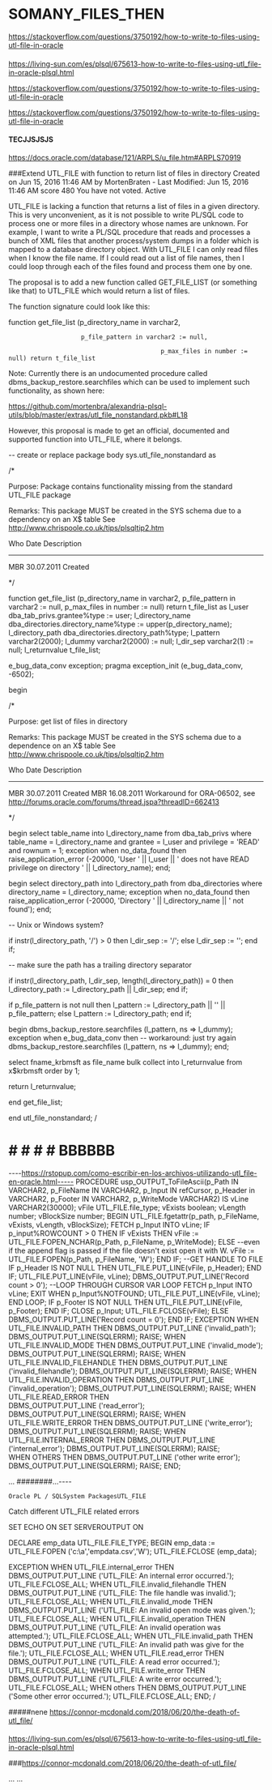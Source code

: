 # SOMANY_FILES_THEN
https://stackoverflow.com/questions/3750192/how-to-write-to-files-using-utl-file-in-oracle

####
https://living-sun.com/es/plsql/675613-how-to-write-to-files-using-utl_file-in-oracle-plsql.html




https://stackoverflow.com/questions/3750192/how-to-write-to-files-using-utl-file-in-oracle

https://stackoverflow.com/questions/3750192/how-to-write-to-files-using-utl-file-in-oracle


#### TECJJSJSJS
https://docs.oracle.com/database/121/ARPLS/u_file.htm#ARPLS70919




###Extend UTL_FILE with function to return list of files in directory
Created on Jun 15, 2016 11:46 AM by MortenBraten - Last Modified: Jun 15, 2016 11:46 AM
score
480
You have not voted. Active

UTL_FILE is lacking a function that returns a list of files in a given directory. This is very unconvenient, as it is not possible to write PL/SQL code to process one or more files in a directory whose names are unknown. For example, I want to write a PL/SQL procedure that reads and processes a bunch of XML files that another process/system dumps in a folder which is mapped to a database directory object. With UTL_FILE I can only read files when I know the file name. If I could read out a list of file names, then I could loop through each of the files found and process them one by one.

 

The proposal is to add a new function called GET_FILE_LIST (or something like that) to UTL_FILE which would return a list of files.

The function signature could look like this:

 

function get_file_list (p_directory_name in varchar2,

                        p_file_pattern in varchar2 := null,

                                              p_max_files in number := null) return t_file_list

 

Note: Currently there is an undocumented procedure called dbms_backup_restore.searchfiles which can be used to implement such functionality, as shown here:

 

https://github.com/mortenbra/alexandria-plsql-utils/blob/master/extras/utl_file_nonstandard.pkb#L18

 

However, this proposal is made to get an official, documented and supported function into UTL_FILE, where it belongs.



--
create or replace package body sys.utl_file_nonstandard
as

  /*

  Purpose:    Package contains functionality missing from the standard UTL_FILE package

  Remarks:    This package MUST be created in the SYS schema due to a dependency on an X$ table
              See http://www.chrispoole.co.uk/tips/plsqltip2.htm

  Who     Date        Description
  ------  ----------  -------------------------------------
  MBR     30.07.2011  Created
  
  */


function get_file_list (p_directory_name in varchar2,
                        p_file_pattern in varchar2 := null,
                        p_max_files in number := null) return t_file_list
as
  l_user                 dba_tab_privs.grantee%type := user;
  l_directory_name       dba_directories.directory_name%type := upper(p_directory_name);
  l_directory_path       dba_directories.directory_path%type;
  l_pattern              varchar2(2000);
  l_dummy                varchar2(2000) := null;
  l_dir_sep              varchar2(1) := null;
  l_returnvalue          t_file_list;

  e_bug_data_conv        exception; 
  pragma exception_init  (e_bug_data_conv, -6502);

begin

  /*

  Purpose:    get list of files in directory

  Remarks:    This package MUST be created in the SYS schema due to a dependence on an X$ table
              See http://www.chrispoole.co.uk/tips/plsqltip2.htm

  Who     Date        Description
  ------  ----------  -------------------------------------
  MBR     30.07.2011  Created
  MBR     16.08.2011  Workaround for ORA-06502, see http://forums.oracle.com/forums/thread.jspa?threadID=662413
  
  */

  begin
    select table_name
    into l_directory_name
    from dba_tab_privs
    where table_name = l_directory_name
    and grantee = l_user
    and privilege = 'READ'
    and rownum = 1;
  exception
    when no_data_found then
      raise_application_error (-20000, 'User ' || l_user || ' does not have READ privilege on directory ' || l_directory_name);
  end;

  begin
    select directory_path
    into l_directory_path
    from dba_directories
    where directory_name = l_directory_name;
  exception
    when no_data_found then
      raise_application_error (-20000, 'Directory ' || l_directory_name || ' not found');
  end;

  -- Unix or Windows system?

  if instr(l_directory_path, '/') > 0 then
    l_dir_sep := '/';
  else
    l_dir_sep := '\';
  end if;

  -- make sure the path has a trailing directory separator

  if instr(l_directory_path, l_dir_sep, length(l_directory_path)) = 0 then
    l_directory_path := l_directory_path || l_dir_sep;
  end if;

  if p_file_pattern is not null then
    l_pattern := l_directory_path || '\' || p_file_pattern;
  else
    l_pattern := l_directory_path;
  end if;

  begin
    dbms_backup_restore.searchfiles (l_pattern, ns => l_dummy);
  exception
    when e_bug_data_conv then
      -- workaround: just try again
      dbms_backup_restore.searchfiles (l_pattern, ns => l_dummy);
  end;

  select fname_krbmsft as file_name
  bulk collect into l_returnvalue
  from x$krbmsft
  order by 1;

  return l_returnvalue;

end get_file_list;


end utl_file_nonstandard;
/

# # # # # BBBBBB

----https://rstopup.com/como-escribir-en-los-archivos-utilizando-utl_file-en-oracle.html-----
PROCEDURE usp_OUTPUT_ToFileAscii(p_Path IN VARCHAR2, p_FileName IN VARCHAR2, p_Input IN refCursor, p_Header in VARCHAR2, p_Footer IN VARCHAR2, p_WriteMode VARCHAR2) IS
vLine VARCHAR2(30000);
vFile UTL_FILE.file_type; 
vExists boolean;
vLength number;
vBlockSize number;
BEGIN
UTL_FILE.fgetattr(p_path, p_FileName, vExists, vLength, vBlockSize);
FETCH p_Input INTO vLine;
IF p_input%ROWCOUNT > 0
THEN
IF vExists THEN
vFile := UTL_FILE.FOPEN_NCHAR(p_Path, p_FileName, p_WriteMode);
ELSE
--even if the append flag is passed if the file doesn't exist open it with W.
vFile := UTL_FILE.FOPEN(p_Path, p_FileName, 'W');
END IF;
--GET HANDLE TO FILE
IF p_Header IS NOT NULL THEN 
UTL_FILE.PUT_LINE(vFile, p_Header);
END IF;
UTL_FILE.PUT_LINE(vFile, vLine);
DBMS_OUTPUT.PUT_LINE('Record count > 0');
--LOOP THROUGH CURSOR VAR
LOOP
FETCH p_Input INTO vLine;
EXIT WHEN p_Input%NOTFOUND;
UTL_FILE.PUT_LINE(vFile, vLine);
END LOOP;
IF p_Footer IS NOT NULL THEN 
UTL_FILE.PUT_LINE(vFile, p_Footer);
END IF;
CLOSE p_Input;
UTL_FILE.FCLOSE(vFile);
ELSE
DBMS_OUTPUT.PUT_LINE('Record count = 0');
END IF; 
EXCEPTION
WHEN UTL_FILE.INVALID_PATH THEN 
DBMS_OUTPUT.PUT_LINE ('invalid_path'); 
DBMS_OUTPUT.PUT_LINE(SQLERRM);
RAISE;
WHEN UTL_FILE.INVALID_MODE THEN 
DBMS_OUTPUT.PUT_LINE ('invalid_mode'); 
DBMS_OUTPUT.PUT_LINE(SQLERRM);
RAISE;
WHEN UTL_FILE.INVALID_FILEHANDLE THEN 
DBMS_OUTPUT.PUT_LINE ('invalid_filehandle'); 
DBMS_OUTPUT.PUT_LINE(SQLERRM);
RAISE;
WHEN UTL_FILE.INVALID_OPERATION THEN 
DBMS_OUTPUT.PUT_LINE ('invalid_operation'); 
DBMS_OUTPUT.PUT_LINE(SQLERRM);
RAISE;
WHEN UTL_FILE.READ_ERROR THEN  
DBMS_OUTPUT.PUT_LINE ('read_error');
DBMS_OUTPUT.PUT_LINE(SQLERRM);
RAISE;
WHEN UTL_FILE.WRITE_ERROR THEN 
DBMS_OUTPUT.PUT_LINE ('write_error'); 
DBMS_OUTPUT.PUT_LINE(SQLERRM);
RAISE;
WHEN UTL_FILE.INTERNAL_ERROR THEN 
DBMS_OUTPUT.PUT_LINE ('internal_error'); 
DBMS_OUTPUT.PUT_LINE(SQLERRM);
RAISE;            
WHEN OTHERS THEN
DBMS_OUTPUT.PUT_LINE ('other write error'); 
DBMS_OUTPUT.PUT_LINE(SQLERRM);
RAISE;
END;



...
########...----

    Oracle PL / SQLSystem PackagesUTL_FILE

Catch different UTL_FILE related errors

  


SET ECHO ON
SET SERVEROUTPUT ON

DECLARE
     emp_data UTL_FILE.FILE_TYPE;
BEGIN
    emp_data := UTL_FILE.FOPEN ('c:\a','empdata.csv','W');
    UTL_FILE.FCLOSE (emp_data);

EXCEPTION
    WHEN UTL_FILE.internal_error THEN
        DBMS_OUTPUT.PUT_LINE ('UTL_FILE: An internal error occurred.');
        UTL_FILE.FCLOSE_ALL;
    WHEN UTL_FILE.invalid_filehandle THEN
        DBMS_OUTPUT.PUT_LINE ('UTL_FILE: The file handle was invalid.');
        UTL_FILE.FCLOSE_ALL;
    WHEN UTL_FILE.invalid_mode THEN
        DBMS_OUTPUT.PUT_LINE ('UTL_FILE: An invalid open mode was given.');
        UTL_FILE.FCLOSE_ALL;
    WHEN UTL_FILE.invalid_operation THEN
        DBMS_OUTPUT.PUT_LINE ('UTL_FILE: An invalid operation was attempted.');
        UTL_FILE.FCLOSE_ALL;
    WHEN UTL_FILE.invalid_path THEN
        DBMS_OUTPUT.PUT_LINE ('UTL_FILE: An invalid path was give for the file.');
        UTL_FILE.FCLOSE_ALL;
    WHEN UTL_FILE.read_error THEN
        DBMS_OUTPUT.PUT_LINE ('UTL_FILE: A read error occurred.');
        UTL_FILE.FCLOSE_ALL;
    WHEN UTL_FILE.write_error THEN
        DBMS_OUTPUT.PUT_LINE ('UTL_FILE: A write error occurred.');
        UTL_FILE.FCLOSE_ALL;
    WHEN others THEN
        DBMS_OUTPUT.PUT_LINE ('Some other error occurred.');
        UTL_FILE.FCLOSE_ALL;
END;
/

   
  
#####nene
https://connor-mcdonald.com/2018/06/20/the-death-of-utl_file/

####
https://living-sun.com/es/plsql/675613-how-to-write-to-files-using-utl_file-in-oracle-plsql.html


###https://connor-mcdonald.com/2018/06/20/the-death-of-utl_file/

...
...
